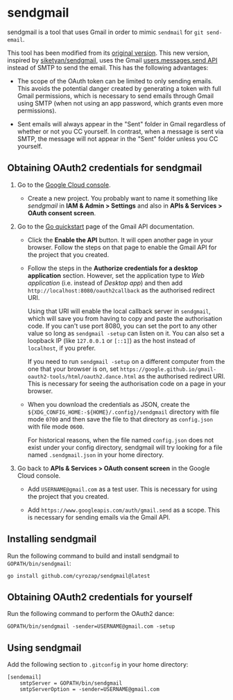 # sendgmail

sendgmail is a tool that uses Gmail in order to mimic `sendmail` for `git
send-email`.

This tool has been modified from its [original version](https://github.com/google/gmail-oauth2-tools/tree/578a11a744c37bd19c1c1b8d96061276dbf6f7f0/go/sendgmail).
This new version, inspired by [siketyan/sendgmail](https://github.com/siketyan/sendgmail),
uses the Gmail [users.messages.send API](https://developers.google.com/gmail/api/reference/rest/v1/users.messages/send)
instead of SMTP to send the email. This has the following advantages:

*   The scope of the OAuth token can be limited to only sending emails. This
    avoids the potential danger created by generating a token with full Gmail
    permissions, which is necessary to send emails through Gmail using SMTP
    (when not using an app password, which grants even more permissions).

*   Sent emails will always appear in the "Sent" folder in Gmail regardless of
    whether or not you CC yourself. In contrast, when a message is sent via
    SMTP, the message will not appear in the "Sent" folder unless you CC
    yourself.

## Obtaining OAuth2 credentials for sendgmail

1.  Go to the [Google Cloud console](https://console.cloud.google.com/).

    *   Create a new project. You probably want to name it something like
        *sendgmail* in **IAM & Admin > Settings** and also in **APIs &
        Services > OAuth consent screen**.

2.  Go to the
    [Go quickstart](https://developers.google.com/gmail/api/quickstart/go) page
    of the Gmail API documentation.

    *   Click the **Enable the API** button. It will open another page in your
        browser. Follow the steps on that page to enable the Gmail API for the
        project that you created.

    *   Follow the steps in the **Authorize credentials for a desktop
        application** section. However, set the application type to *Web
        application* (i.e. instead of *Desktop app*) and then add
        `http://localhost:8080/oauth2callback` as the authorised redirect URI.

        Using that URI will enable the local callback server in `sendgmail`,
        which will save you from having to copy and paste the authorisation
        code. If you can't use port 8080, you can set the port to any other
        value so long as `sendgmail -setup` can listen on it. You can also set a
        loopback IP (like `127.0.0.1` or `[::1]`) as the host instead of
        `localhost`, if you prefer.

        If you need to run `sendgmail -setup` on a different computer from the
        one that your browser is on, set
        `https://google.github.io/gmail-oauth2-tools/html/oauth2.dance.html` as
        the authorised redirect URI. This is necessary for seeing the
        authorisation code on a page in your browser.

    *   When you download the credentials as JSON, create the
        `${XDG_CONFIG_HOME:-${HOME}/.config}/sendgmail` directory with file mode
        `0700` and then save the file to that directory as `config.json` with
        file mode `0600`.

        For historical reasons, when the file named `config.json` does not exist
        under your config directory, sendgmail will try looking for a file named
        `.sendgmail.json` in your home directory.

3.  Go back to **APIs & Services > OAuth consent screen** in the Google Cloud
    console.

    *   Add `USERNAME@gmail.com` as a test user. This is necessary for using the
        project that you created.

    *   Add `https://www.googleapis.com/auth/gmail.send` as a scope. This is
        necessary for sending emails via the Gmail API.

## Installing sendgmail

Run the following command to build and install sendgmail to
`GOPATH/bin/sendgmail`:

```shell
go install github.com/cyrozap/sendgmail@latest
```

## Obtaining OAuth2 credentials for yourself

Run the following command to perform the OAuth2 dance:

```shell
GOPATH/bin/sendgmail -sender=USERNAME@gmail.com -setup
```

## Using sendgmail

Add the following section to `.gitconfig` in your home directory:

```
[sendemail]
    smtpServer = GOPATH/bin/sendgmail
    smtpServerOption = -sender=USERNAME@gmail.com
```
